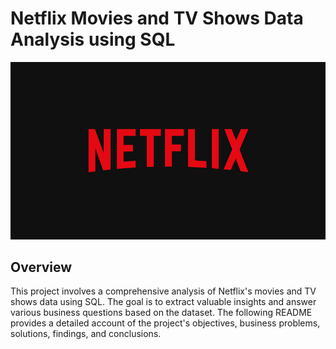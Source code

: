 # Netflix Movies and TV Shows Data Analysis using SQL

![Netflix logo](https://github.com/Kamil7Chaudhry/Netflix_SQL_Project/blob/main/BrandAssets_Logos_01-Wordmark.jpg)

## Overview

This project involves a comprehensive analysis of Netflix's movies and TV shows data using SQL. The goal is to extract valuable insights and answer various business questions based on the dataset. The following README provides a detailed account of the project's objectives, business problems, solutions, findings, and conclusions.
